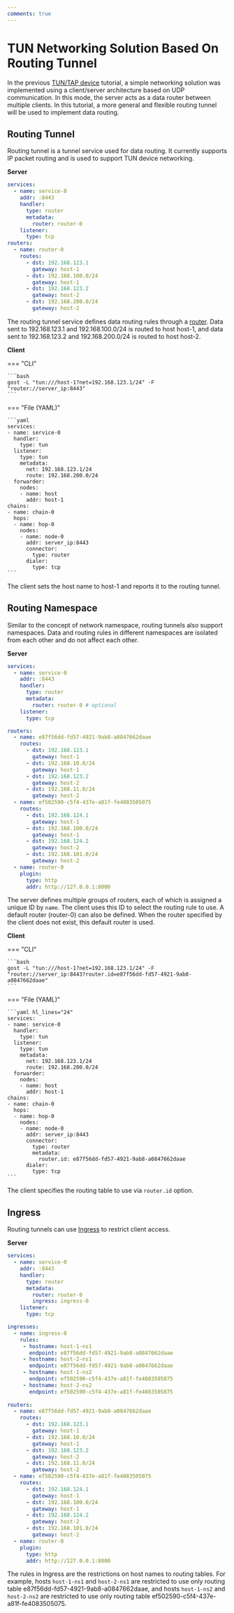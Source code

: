```yaml
---
comments: true
---
```


# TUN Networking Solution Based On Routing Tunnel

In the previous [TUN/TAP device](tuntap.md) tutorial, a simple networking solution was implemented using a client/server architecture based on UDP communication. In this mode, the server acts as a data router between multiple clients. In this tutorial, a more general and flexible routing tunnel will be used to implement data routing.

## Routing Tunnel

Routing tunnel is a tunnel service used for data routing. It currently supports IP packet routing and is used to support TUN device networking.

**Server**

```yaml
services:
  - name: service-0
    addr: :8443
    handler:
      type: router
      metadata:
        router: router-0
    listener:
      type: tcp
routers:
  - name: router-0
    routes:
      - dst: 192.168.123.1
        gateway: host-1
      - dst: 192.168.100.0/24
        gateway: host-1
      - dst: 192.168.123.2
        gateway: host-2
      - dst: 192.168.200.0/24
        gateway: host-2
```

The routing tunnel service defines data routing rules through a [router](../concepts/router.md). Data sent to 192.168.123.1 and 192.168.100.0/24 is routed to host host-1, and data sent to 192.168.123.2 and 192.168.200.0/24 is routed to host host-2.


**Client**

=== "CLI"

    ```bash
    gost -L "tun:///host-1?net=192.168.123.1/24" -F "router://server_ip:8443"
    ```

=== "File (YAML)"

    ```yaml
    services:
    - name: service-0
      handler:
        type: tun
      listener:
        type: tun
        metadata:
          net: 192.168.123.1/24
          route: 192.168.200.0/24
      forwarder:
        nodes:
        - name: host
          addr: host-1
    chains:
    - name: chain-0
      hops:
      - name: hop-0
        nodes:
        - name: node-0
          addr: server_ip:8443
          connector:
            type: router
          dialer:
            type: tcp
    ```

The client sets the host name to host-1 and reports it to the routing tunnel.

## Routing Namespace

Similar to the concept of network namespace, routing tunnels also support namespaces. Data and routing rules in different namespaces are isolated from each other and do not affect each other.

**Server**

```yaml
services:
  - name: service-0
    addr: :8443
    handler:
      type: router
      metadata:
        router: router-0 # optional
    listener:
      type: tcp

routers:
  - name: e87f56dd-fd57-4921-9ab8-a0847662daae
    routes:
      - dst: 192.168.123.1
        gateway: host-1
      - dst: 192.168.10.0/24
        gateway: host-1
      - dst: 192.168.123.2
        gateway: host-2
      - dst: 192.168.11.0/24
        gateway: host-2
  - name: ef502590-c5f4-437e-a81f-fe4083505075
    routes: 
      - dst: 192.168.124.1
        gateway: host-1
      - dst: 192.168.100.0/24
        gateway: host-1
      - dst: 192.168.124.2
        gateway: host-2
      - dst: 192.168.101.0/24
        gateway: host-2
  - name: router-0
    plugin:
      type: http
      addr: http://127.0.0.1:8000
```

The server defines multiple groups of routers, each of which is assigned a unique ID by `name`. The client uses this ID to select the routing rule to use. A default router (router-0) can also be defined. When the router specified by the client does not exist, this default router is used.

**Client**

=== "CLI"

    ```bash
    gost -L "tun:///host-1?net=192.168.123.1/24" -F "router://server_ip:8443?router.id=e87f56dd-fd57-4921-9ab8-a0847662daae"
    ```

=== "File (YAML)"

    ```yaml hl_lines="24"
    services:
    - name: service-0
      handler:
        type: tun
      listener:
        type: tun
        metadata:
          net: 192.168.123.1/24
          route: 192.168.200.0/24
      forwarder:
        nodes:
        - name: host
          addr: host-1
    chains:
    - name: chain-0
      hops:
      - name: hop-0
        nodes:
        - name: node-0
          addr: server_ip:8443
          connector:
            type: router
            metadata:
              router.id: e87f56dd-fd57-4921-9ab8-a0847662daae
          dialer:
            type: tcp
    ```

The client specifies the routing table to use via `router.id` option.

## Ingress

Routing tunnels can use [Ingress](../concepts/ingress.md) to restrict client access.

**Server**

```yaml
services:
  - name: service-0
    addr: :8443
    handler:
      type: router
      metadata:
        router: router-0
        ingress: ingress-0
    listener:
      type: tcp

ingresses:
  - name: ingress-0
    rules:
     - hostname: host-1-ns1
       endpoint: e87f56dd-fd57-4921-9ab8-a0847662daae
     - hostname: host-2-ns1
       endpoint: e87f56dd-fd57-4921-9ab8-a0847662daae
     - hostname: host-1-ns2
       endpoint: ef502590-c5f4-437e-a81f-fe4083505075
     - hostname: host-2-ns2
       endpoint: ef502590-c5f4-437e-a81f-fe4083505075
    
routers:
  - name: e87f56dd-fd57-4921-9ab8-a0847662daae
    routes:
      - dst: 192.168.123.1
        gateway: host-1
      - dst: 192.168.10.0/24
        gateway: host-1
      - dst: 192.168.123.2
        gateway: host-2
      - dst: 192.168.11.0/24
        gateway: host-2
  - name: ef502590-c5f4-437e-a81f-fe4083505075
    routes: 
      - dst: 192.168.124.1
        gateway: host-1
      - dst: 192.168.100.0/24
        gateway: host-1
      - dst: 192.168.124.2
        gateway: host-2
      - dst: 192.168.101.0/24
        gateway: host-2
  - name: router-0
    plugin:
      type: http
      addr: http://127.0.0.1:8000
```

The rules in Ingress are the restrictions on host names to routing tables. For example, hosts `host-1-ns1` and `host-2-ns1` are restricted to use only routing table e87f56dd-fd57-4921-9ab8-a0847662daae, and hosts `host-1-ns2` and `host-2-ns2` are restricted to use only routing table ef502590-c5f4-437e-a81f-fe4083505075.
